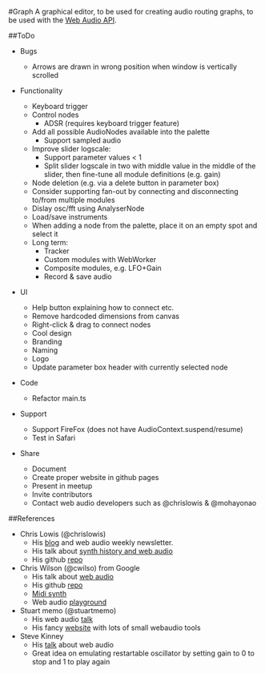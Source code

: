 #Graph
A graphical editor, to be used for creating audio routing graphs,
to be used with the
[Web Audio API](https://developer.mozilla.org/en-US/docs/Web/API/Web_Audio_API).

##ToDo
- Bugs
	- Arrows are drawn in wrong position when window is vertically scrolled

- Functionality
	- Keyboard trigger
	- Control nodes
		- ADSR (requires keyboard trigger feature)
	- Add all possible AudioNodes available into the palette
		- Support sampled audio
	- Improve slider logscale:
		- Support parameter values < 1
		- Split slider logscale in two with middle value in the middle of the slider,
			then fine-tune all module definitions (e.g. gain)
	- Node deletion (e.g. via a delete button in parameter box)
	- Consider supporting fan-out by connecting and disconnecting to/from multiple modules
	- Dislay osc/fft using AnalyserNode
	- Load/save instruments
	- When adding a node from the palette, place it on an empty spot and select it
	- Long term:
		- Tracker
		- Custom modules with WebWorker
		- Composite modules, e.g. LFO+Gain
		- Record & save audio

- UI
	- Help button explaining how to connect etc.
	- Remove hardcoded dimensions from canvas
	- Right-click & drag to connect nodes
	- Cool design
	- Branding
	- Naming
	- Logo
	- Update parameter box header with currently selected node

- Code
	- Refactor main.ts

- Support
	- Support FireFox (does not have AudioContext.suspend/resume)
	- Test in Safari

- Share
	- Document
	- Create proper website in github pages
	- Present in meetup
	- Invite contributors
	- Contact web audio developers such as @chrislowis & @mohayonao

##References
- Chris Lowis (@chrislowis)
	- His [blog](http://blog.chrislowis.co.uk/) and web audio weekly newsletter.
	- His talk about [synth history and web audio](http://blog.chrislowis.co.uk/2015/06/26/a-brief-history-of-synthesis.html)
	- His github [repo](https://github.com/chrislo)
-  Chris Wilson (@cwilso) from Google
	- His talk about [web audio](https://www.youtube.com/watch?v=wZrNI-86zYI&list=FLztHRYsgsJ4s2_qfg91iW1Q&index=1)
	- His github [repo](https://github.com/cwilso)
	- [Midi synth](https://webaudiodemos.appspot.com/midi-synth/index.html)
	- Web audio [playground](http://webaudioplayground.appspot.com/)
- Stuart memo (@stuartmemo)
	- His web audio [talk](https://www.youtube.com/watch?v=PN8Eg1K9xjE)
	- His fancy [website](http://stuartmemo.com/) with lots of small webaudio tools
- Steve Kinney
	- His [talk](https://www.youtube.com/watch?v=56spBAgOYfg) about web audio
	- Great idea on emulating restartable oscillator by setting gain to 0 to stop and 1 to
		play again
